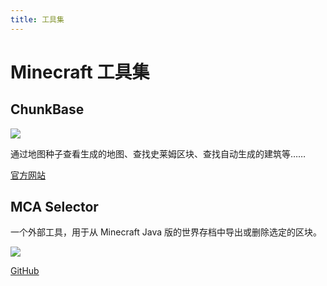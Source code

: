 ```yaml
---
title: 工具集
---
```


# Minecraft 工具集

## ChunkBase

![](https://www.chunkbase.com/img/logo.png)

通过地图种子查看生成的地图、查找史莱姆区块、查找自动生成的建筑等……

[官方网站](https://www.chunkbase.com/apps/)

## MCA Selector

一个外部工具，用于从 Minecraft Java 版的世界存档中导出或删除选定的区块。

![](https://raw.githubusercontent.com/wiki/Querz/mcaselector/images/Default/default.png)

[GitHub](https://github.com/Querz/mcaselector)
